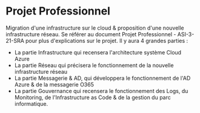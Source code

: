 # Projet Professionnel

Migration d'une infrastructure sur le cloud & proposition d'une nouvelle infrastructure réseau. Se référer au document Projet Professionnel - ASI-3-21-SRA pour plus d'explications sur le projet.
Il y aura 4 grandes parties :

* La partie Infrastructure qui recensera l'architecture système Cloud Azure
* La partie Réseau qui précisera le fonctionnement de la nouvelle infrastructure réseau
* La partie Messagerie & AD, qui développera le fonctionnement de l'AD Azure & de la messagerie O365
* La partie Gouvernance qui recensera le fonctionnement des Logs, du Monitoring, de l'Infrastructure as Code & de la gestion du parc informatique.
